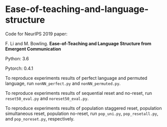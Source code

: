 # Ease-of-teaching-and-language-structure
Code for NeurIPS 2019 paper: 

F. Li and M. Bowling. **Ease-of-Teaching and Language Structure from Emergent Communication**


Python: 3.6

Pytorch: 0.4.1

To reproduce experiments results of perfect language and permuted language, run `nonNN_perfect.py` and `nonNN_permuted.py`.

To reproduce experiments results of sequential reset and no-reset, run `reset50_eval.py` and `noreset50_eval.py`.

To reproduce experiments results of population staggered reset, population simultaneous reset, population no-reset, run `pop_uni.py`, `pop_resetall.py`, and `pop_noreset.py`, respectively.

